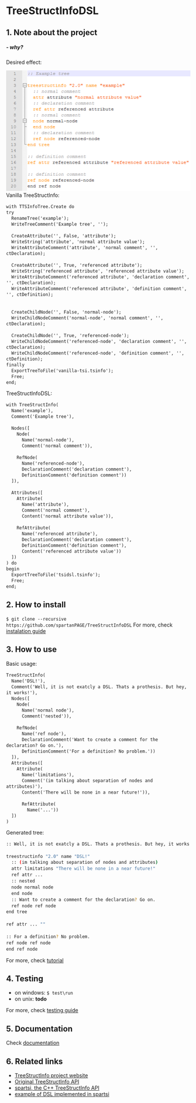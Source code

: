 # TreeStructInfoDSL
## 1. Note about the project
##### - why?
Desired effect: 


![Example tree](docs/readme/example-tree.png)
Vanilla TreeStructInfo:
```delphi
with TTSInfoTree.Create do
try
  RenameTree('example');
  WriteTreeComment('Example tree', '');
 
  CreateAttribute('', False, 'attribute');
  WriteString('attribute', 'normal attribute value');
  WriteAttributeComment('attribute', 'normal comment', '', ctDeclaration);
 
  CreateAttribute('', True, 'referenced attribute');
  WriteString('referenced attribute', 'referenced attribute value');
  WriteAttributeComment('referenced attribute', 'declaration comment', '', ctDeclaration);
  WriteAttributeComment('referenced attribute', 'definition comment', '', ctDefinition);
 
 
  CreateChildNode('', False, 'normal-node');
  WriteChildNodeComment('normal-node', 'normal comment', '', ctDeclaration);
 
  CreateChildNode('', True, 'referenced-node');
  WriteChildNodeComment('referenced-node', 'declaration comment', '', ctDeclaration);
  WriteChildNodeComment('referenced-node', 'definition comment', '', ctDefinition);
finally
  ExportTreeToFile('vanilla-tsi.tsinfo');
  Free;
end;
```

TreeStructInfoDSL:
```delphi
with TreeStructInfo(
  Name('example'),
  Comment('Example tree'),
 
  Nodes([
    Node(
      Name('normal-node'),
      Comment('normal comment')),
 
    RefNode(
      Name('referenced-node'),
      DeclarationComment('declaration comment'),
      DefinitionComment('definition comment'))
  ]),
 
  Attributes([
    Attribute(
      Name('attribute'),
      Comment('normal comment'),
      Content('normal attribute value')),
 
    RefAttribute(
      Name('referenced attribute'),
      DeclarationComment('declaration comment'),
      DefinitionComment('definition comment'),
      Content('referenced attribute value'))
  ])
) do
begin
  ExportTreeToFile('tsidsl.tsinfo');
  Free;
end;
```

## 2. How to install
```$ git clone --recursive https://github.com/spartanPAGE/TreeStructInfoDSL``` 
For more, check [instalation guide](docs/installation/guide.md)

## 3. How to use
Basic usage:
```delphi
TreeStructInfo(
  Name('DSL!'),
  Comment('Well, it is not exatcly a DSL. Thats a prothesis. But hey, it works!'),
  Nodes([
    Node(
      Name('normal node'),
      Comment('nested')),

    RefNode(
      Name('ref node'),
      DeclarationComment('Want to create a comment for the declaration? Go on.'),
      DefinitionComment('For a definition? No problem.'))
  ]),
  Attributes([
    Attribute(
      Name('limitations'),
      Comment('(im talking about separation of nodes and attributes)'),
      Content('There will be none in a near future!')),

      RefAttribute(
        Name('...'))
  ])
)
```
Generated tree:
```bash
:: Well, it is not exatcly a DSL. Thats a prothesis. But hey, it works!

treestructinfo "2.0" name "DSL!"
  :: (im talking about separation of nodes and attributes)
  attr limitations "There will be none in a near future!"
  ref attr ...
  :: nested
  node normal node
  end node
  :: Want to create a comment for the declaration? Go on.
  ref node ref node
end tree

ref attr ... ""

:: For a definition? No problem.
ref node ref node
end ref node
```

For more, check [tutorial](docs/tutorial/guide.md)

## 4. Testing
- on windows: ```$ test\run```
- on unix: __todo__

For more, check [testing guide](docs/testing/guide.md)

## 5. Documentation

Check [documentation](docs/documentation/index.md)

## 6. Related links
- [TreeStructInfo project website](http://treestruct.info) 
- [Original TreeStructInfo API](https://github.com/furious-programming/TreeStructInfo)
- [spartsi, the C++ TreeStructInfo API](https://github.com/spartanPAGE/spartsi)
- [example of DSL implemented in spartsi](https://github.com/spartanPAGE/spartsi/blob/master/test/builder/flat-content.cpp)

